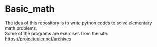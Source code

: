# Basic_math
The idea of this repository is to write python codes to solve elementary math problems.\
Some of the programs are exercises from the site: https://projecteuler.net/archives
